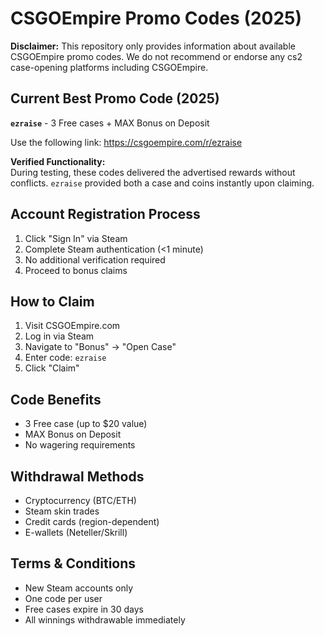# CSGOEmpire Promo Codes (2025)

**Disclaimer:** This repository only provides information about available CSGOEmpire promo codes. We do not recommend or endorse any cs2 case-opening platforms including CSGOEmpire.

## Current Best Promo Code (2025)
**`ezraise`** - 3 Free cases + MAX Bonus on Deposit

Use the following link: https://csgoempire.com/r/ezraise

**Verified Functionality:**  
During testing, these codes delivered the advertised rewards without conflicts. `ezraise` provided both a case and coins instantly upon claiming.

## Account Registration Process
1. Click "Sign In" via Steam
2. Complete Steam authentication (<1 minute)
3. No additional verification required
4. Proceed to bonus claims

## How to Claim
1. Visit CSGOEmpire.com
2. Log in via Steam
3. Navigate to "Bonus" → "Open Case"
4. Enter code: `ezraise`
5. Click "Claim"

## Code Benefits
- 3 Free case (up to $20 value)
- MAX Bonus on Deposit
- No wagering requirements

## Withdrawal Methods
- Cryptocurrency (BTC/ETH)
- Steam skin trades
- Credit cards (region-dependent)
- E-wallets (Neteller/Skrill)

## Terms & Conditions
- New Steam accounts only
- One code per user
- Free cases expire in 30 days
- All winnings withdrawable immediately
